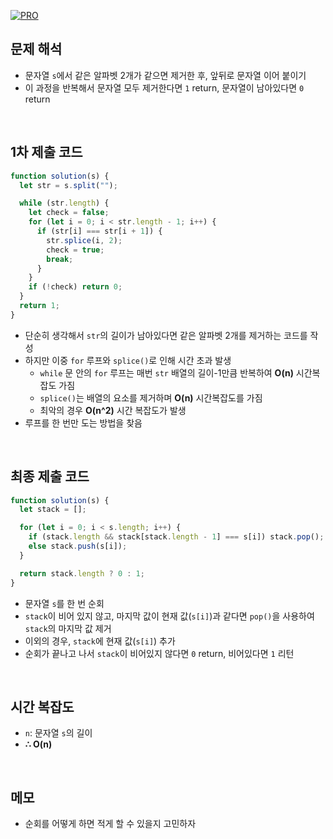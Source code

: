 [![PRO]][Link]

## 문제 해석

- 문자열 `s`에서 같은 알파벳 2개가 같으면 제거한 후, 앞뒤로 문자열 이어 붙이기
- 이 과정을 반복해서 문자열 모두 제거한다면 `1` return, 문자열이 남아있다면 `0` return

<br/>

## 1차 제출 코드

```javascript
function solution(s) {
  let str = s.split("");

  while (str.length) {
    let check = false;
    for (let i = 0; i < str.length - 1; i++) {
      if (str[i] === str[i + 1]) {
        str.splice(i, 2);
        check = true;
        break;
      }
    }
    if (!check) return 0;
  }
  return 1;
}
```

- 단순히 생각해서 `str`의 길이가 남아있다면 같은 알파벳 2개를 제거하는 코드를 작성
- 하지만 이중 `for` 루프와 `splice()`로 인해 시간 초과 발생
  - `while` 문 안의 `for` 루프는 매번 `str` 배열의 길이-1만큼 반복하여 **O(n)** 시간복잡도 가짐
  - `splice()`는 배열의 요소를 제거하며 **O(n)** 시간복잡도를 가짐
  - 최악의 경우 **O(n^2)** 시간 복잡도가 발생
- 루프를 한 번만 도는 방법을 찾음

<br/>

## 최종 제출 코드

```javascript
function solution(s) {
  let stack = [];

  for (let i = 0; i < s.length; i++) {
    if (stack.length && stack[stack.length - 1] === s[i]) stack.pop();
    else stack.push(s[i]);
  }

  return stack.length ? 0 : 1;
}
```

- 문자열 `s`를 한 번 순회
- `stack`이 비어 있지 않고, 마지막 값이 현재 값(`s[i]`)과 같다면 `pop()`을 사용하여 `stack`의 마지막 값 제거
- 이외의 경우, `stack`에 현재 값(`s[i]`) 추가
- 순회가 끝나고 나서 `stack`이 비어있지 않다면 `0` return, 비어있다면 `1` 리턴

<br/>

## 시간 복잡도

- `n`: 문자열 `s`의 길이
- **∴ O(n)**

<br/>

## 메모

- 순회를 어떻게 하면 적게 할 수 있을지 고민하자

<!---------------------------------------------------------------------------->

[PRO]: https://github.com/GoSSaChin/algorithm-js/assets/107768516/67c43b52-bc3f-4571-a249-5519021afbb0
[Link]: https://school.programmers.co.kr/learn/courses/30/lessons/12973
